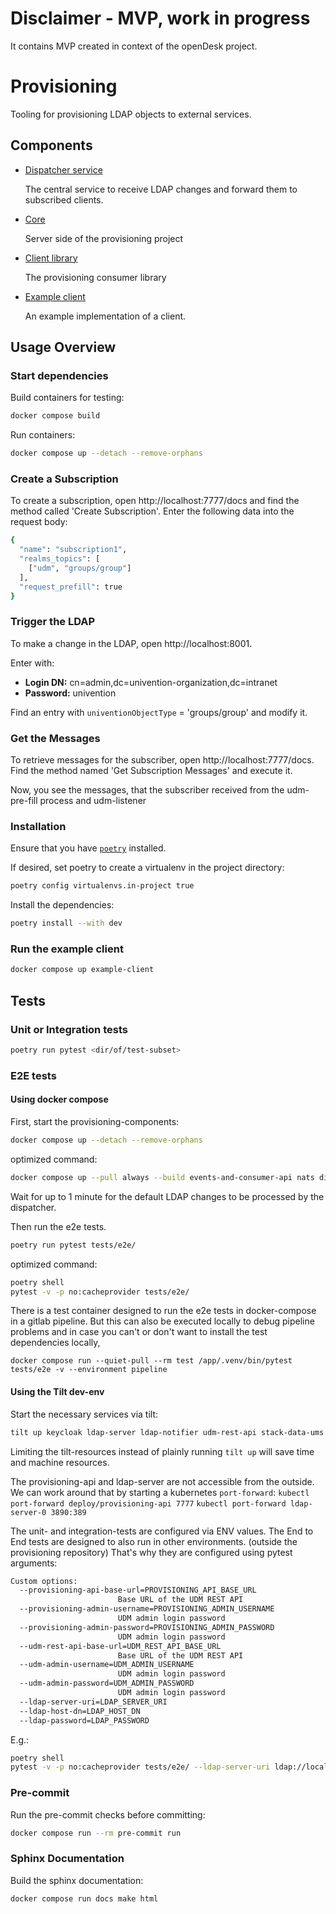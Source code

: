 # Disclaimer - MVP, work in progress

It contains MVP created in context of the openDesk project.

# Provisioning

Tooling for provisioning LDAP objects to external services.

## Components

- [Dispatcher service](./src/server/dispatcher/)

  The central service to receive LDAP changes and forward them to subscribed clients.

- [Core](./src/server/)

  Server side of the provisioning project

- [Client library](src/client/)

  The provisioning consumer library

- [Example client](./src/client/example-client/)

  An example implementation of a client.

## Usage Overview

### Start dependencies

Build containers for testing:
```sh
docker compose build
```

Run containers:

```sh
docker compose up --detach --remove-orphans
```

### Create a Subscription
To create a subscription, open http://localhost:7777/docs and find the method called 'Create Subscription'.
Enter the following data into the request body:

```sh
{
  "name": "subscription1",
  "realms_topics": [
    ["udm", "groups/group"]
  ],
  "request_prefill": true
}
```

### Trigger the LDAP

To make a change in the LDAP, open http://localhost:8001.

Enter with:
  - **Login DN:** cn=admin,dc=univention-organization,dc=intranet
  - **Password:** univention

Find an entry with `univentionObjectType` = 'groups/group' and modify it.

### Get the Messages

To retrieve messages for the subscriber, open http://localhost:7777/docs.
Find the method named 'Get Subscription Messages' and execute it.

Now, you see the messages, that the subscriber received from the udm-pre-fill process and udm-listener

### Installation

Ensure that you have [`poetry`](https://python-poetry.org/docs/) installed.

If desired, set poetry to create a virtualenv in the project directory:
```sh
poetry config virtualenvs.in-project true
```

Install the dependencies:
```sh
poetry install --with dev
```

### Run the example client

```sh
docker compose up example-client
```


## Tests

### Unit or Integration tests

```sh
poetry run pytest <dir/of/test-subset>
```

### E2E tests


#### Using docker compose

First, start the provisioning-components:

```sh
docker compose up --detach --remove-orphans
```

optimized command:

```sh
docker compose up --pull always --build events-and-consumer-api nats dispatcher prefill udm-listener ldap-notifier udm-rest-api ldap-server
```

Wait for up to 1 minute for the default LDAP changes to be processed by the dispatcher.

Then run the e2e tests.

```sh
poetry run pytest tests/e2e/
```

optimized command:

```sh
poetry shell
pytest -v -p no:cacheprovider tests/e2e/
```

There is a test container designed to run the e2e tests in docker-compose in a gitlab pipeline.
But this can also be executed locally to debug pipeline problems
and in case you can't or don't want to install the test dependencies locally,

`docker compose run --quiet-pull --rm test /app/.venv/bin/pytest tests/e2e -v --environment pipeline`


#### Using the Tilt dev-env


Start the necessary services via tilt:
```sh
tilt up keycloak ldap-server ldap-notifier udm-rest-api stack-data-ums stack-data-swp provisioning provisioning-udm-listener
```
Limiting the tilt-resources instead of plainly running `tilt up` will save time and machine resources.

The provisioning-api and ldap-server are not accessible from the outside.
We can work around that by starting a kubernetes `port-forward`:
`kubectl port-forward deploy/provisioning-api 7777`
`kubectl port-forward ldap-server-0 3890:389`

The unit- and integration-tests are configured via ENV values.
The End to End tests are designed to also run in other environments.
(outside the provisioning repository)
That's why they are configured using pytest arguments:

```sh
Custom options:
  --provisioning-api-base-url=PROVISIONING_API_BASE_URL
                        Base URL of the UDM REST API
  --provisioning-admin-username=PROVISIONING_ADMIN_USERNAME
                        UDM admin login password
  --provisioning-admin-password=PROVISIONING_ADMIN_PASSWORD
                        UDM admin login password
  --udm-rest-api-base-url=UDM_REST_API_BASE_URL
                        Base URL of the UDM REST API
  --udm-admin-username=UDM_ADMIN_USERNAME
                        UDM admin login password
  --udm-admin-password=UDM_ADMIN_PASSWORD
                        UDM admin login password
  --ldap-server-uri=LDAP_SERVER_URI
  --ldap-host-dn=LDAP_HOST_DN
  --ldap-password=LDAP_PASSWORD
```

E.g.:

```sh
poetry shell
pytest -v -p no:cacheprovider tests/e2e/ --ldap-server-uri ldap://localhost:3890 --provisioning-admin-username admin --provisioning-admin-password provisioning
```

### Pre-commit

Run the pre-commit checks before committing:
```sh
docker compose run --rm pre-commit run
```

### Sphinx Documentation

Build the sphinx documentation:
```sh
docker compose run docs make html
```
